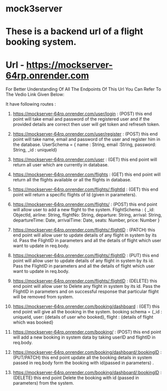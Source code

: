 # mock3server

# These is a backend url of a flight booking system.

# Url - https://mockserver-64rp.onrender.com

For Better Understanding Of All The Endpoints Of This Url You Can Refer To The Vedio Link Given Below:
        

It have following routes :

1. https://mockserver-64rp.onrender.com/user/login : (POST)
        this end point will take email and password of the registered user and if the provided details are correct then user will get token and refreseh token.
    
2. https://mockserver-64rp.onrender.com/user/register : (POST)
        this end point will take name, email and password of the user and register him in the database.
   UserSchema = { name : String, email :String, password: String, _id : uniqueId}
    
   
4.  https://mockserver-64rp.onrender.com/user : (GET)
        this end point will return all user which are currently in database.
    
    
5.  https://mockserver-64rp.onrender.com/flights : (GET)
        this end point will return all the flights available or all the flights in database.

    
6.  https://mockserver-64rp.onrender.com/flights/:flightId : (GET)
        this end point will return a specific flights of Id (given in parameters).

7.  https://mockserver-64rp.onrender.com/flights/ : (POST)
        this end point will allow user to add a new flight to the system.
         FlightSchema : {
                          _id: ObjectId,
                          airline: String,
                          flightNo: String,
                          departure: String,
                          arrival: String,
                          departureTime: Date,
                          arrivalTime: Date,
                          seats: Number,
                          price: Number
                        }
   
8.  https://mockserver-64rp.onrender.com/flights/:flightID : (PATCH)
        this end point will allow user to update details of any flight in system by its id. Pass the FlightID in parameters and all the details of flight which user want to update in req.body.

    
9.  https://mockserver-64rp.onrender.com/flights/:flightID : (PUT)
        this end point will allow user to update details of any flight in system by its id. Pass the FlightID in parameters and all the details of flight which user want to update in req.body.

10.  https://mockserver-64rp.onrender.com/flights/:flightID : (DELETE)
        this end point will allow user to Delete any flight in system by its id. Pass the FlightID in parameters and on successful response that particular flight will be removed from system.
     

11.  https://mockserver-64rp.onrender.com/booking/dashboard : (GET)
        this end point will give all the booking in the system.
             booking schema = {_id : uniqueId, user: {details of user who booked}, flight : {details of flight which was booked}
     
12.  https://mockserver-64rp.onrender.com/booking/ : (POST)
        this end point will add a new booking in system data by taking userID and flightID in req.body.
     

13.  https://mockserver-64rp.onrender.com/booking/dashboard/:bookingID : (PUT/PATCH)
        this end point update all the booking details  in system passed in req.body form the booking with id(passed in parameters) .
     

13.  https://mockserver-64rp.onrender.com/booking/dashboard/:bookingID : (DELETE)
        this end point Delete the booking  with id (passed in parameters) from the system.






    

   
   


